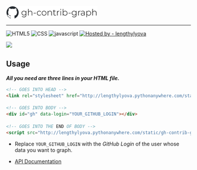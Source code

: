 <img src="assets/media/thumbnail.png">

---

![HTML5](https://img.shields.io/static/v1?label=&message=HTML5&color=%23E34F26&logo=html5&logoColor=%23fff)
![CSS](https://img.shields.io/static/v1?label=&message=CSS&color=%231572B6&logo=css3&logoColor=%23fff)
![ javascript](https://img.shields.io/static/v1?label=&message=+JavaScript&color=%23F7DF1E&logo=javascript&logoColor=%23000)
[![Hosted by - lengthylyova](https://img.shields.io/static/v1?label=Hosted+by&message=lengthylyova&color=%231D9FD7&logo=pythonanywhere&logoColor=%23fff)](https://lengthylyova.pythonanywhere.com/)

<img src="https://i.imgur.com/L1ipZQR.png">

## Usage

***All you need are three lines in your HTML file.***

```html
<!-- GOES INTO HEAD -->
<link rel="stylesheet" href="http://lengthylyova.pythonanywhere.com/static/gh-contrib-graph/gh.css">

<!-- GOES INTO BODY -->
<div id="gh" data-login="YOUR_GITHUB_LOGIN"></div>

<!-- GOES INTO THE END OF BODY -->
<script src="http://lengthylyova.pythonanywhere.com/static/gh-contrib-graph/gh.js"></script>
```

* Replace `YOUR_GITHUB_LOGIN` with the *GitHub Login* of the user whose data you want to graph.

* [API Documentation](https://lengthylyova.pythonanywhere.com/api/docs/#/gh-contrib-graph)
